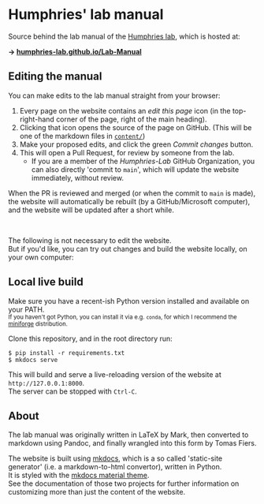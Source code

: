 # Humphries' lab manual

Source behind the lab manual of the [Humphries lab][1],
which is hosted at:

**→ [humphries-lab.github.io/Lab-Manual][2]**

[1]: https://humphries-lab.org
[2]: https://humphries-lab.github.io/Lab-Manual


## Editing the manual

You can make edits to the lab manual straight from your browser:

1. Every page on the website contains an _edit this page_ icon (in the
   top-right-hand corner of the page, right of the main heading).
2. Clicking that icon opens the source of the page on GitHub.
   (This will be one of the markdown files in [`content/`](content))
3. Make your proposed edits, and click the green _Commit changes_ button.
4. This will open a Pull Request, for review by someone from the lab.
    - If you are a member of the _Humphries-Lab_ GitHub Organization,
      you can also directly 'commit to `main`', which will update the
      website immediately, without review.

When the PR is reviewed and merged (or when the commit to `main` is
made), the website will automatically be rebuilt (by a GitHub/Microsoft
computer), and the website will be updated after a short while.

<br>

The following is not necessary to edit the website.\
But if you'd like, you can try out changes and build the website
locally, on your own computer:


## Local live build

Make sure you have a recent-ish Python version installed and available on your PATH.\
<sub>If you haven't got Python, you can install it via e.g. `conda`, for
which I recommend the [miniforge] distribution.</sub>

[miniforge]: https://github.com/conda-forge/miniforge#download

Clone this repository, and in the root directory run:
```
$ pip install -r requirements.txt 
$ mkdocs serve
```
This will build and serve a live-reloading version of the website at
`http://127.0.0.1:8000`.\
The server can be stopped with `Ctrl-C`.


## About

The lab manual was originally written in LaTeX by Mark,
then converted to markdown using Pandoc,
and finally wrangled into this form by Tomas Fiers.

The website is built using [mkdocs], which is a so called 'static-site
generator' (i.e. a markdown-to-html convertor), written in Python.\
It is styled with the [mkdocs material theme].\
See the documentation of those two projects for further information
on customizing more than just the content of the website.

[mkdocs]: https://www.mkdocs.org
[mkdocs material theme]: https://squidfunk.github.io/mkdocs-material
